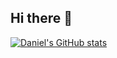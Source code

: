 ## Hi there 👋

[![Daniel's GitHub stats](https://github-readme-stats.vercel.app/api?username=Lamd11)](https://github.com/lamd11/github-readme-stats)


<!--
**Lamd11/Lamd11** is a ✨ _special_ ✨ repository because its `README.md` (this file) appears on your GitHub profile.

Here are some ideas to get you started:

- 🔭 I’m currently working on ...
- 🌱 I’m currently learning ...
- 👯 I’m looking to collaborate on ...
- 🤔 I’m looking for help with ...
- 💬 Ask me about ...
- 📫 How to reach me: ...
- 😄 Pronouns: ...
- ⚡ Fun fact: ...
-->
